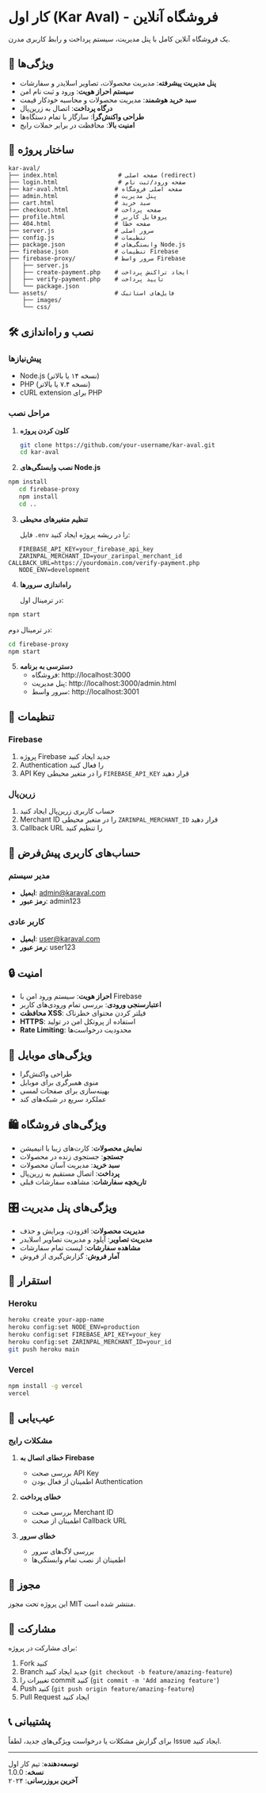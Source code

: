 # کار اول (Kar Aval) - فروشگاه آنلاین

یک فروشگاه آنلاین کامل با پنل مدیریت، سیستم پرداخت و رابط کاربری مدرن.

## 🚀 ویژگی‌ها

- **پنل مدیریت پیشرفته**: مدیریت محصولات، تصاویر اسلایدر و سفارشات
- **سیستم احراز هویت**: ورود و ثبت نام امن
- **سبد خرید هوشمند**: مدیریت محصولات و محاسبه خودکار قیمت
- **درگاه پرداخت**: اتصال به زرین‌پال
- **طراحی واکنش‌گرا**: سازگار با تمام دستگاه‌ها
- **امنیت بالا**: محافظت در برابر حملات رایج

## 📁 ساختار پروژه

```
kar-aval/
├── index.html                 # صفحه اصلی (redirect)
├── login.html                 # صفحه ورود/ثبت نام
├── kar-aval.html             # صفحه اصلی فروشگاه
├── admin.html                # پنل مدیریت
├── cart.html                 # سبد خرید
├── checkout.html             # صفحه پرداخت
├── profile.html              # پروفایل کاربر
├── 404.html                  # صفحه خطا
├── server.js                 # سرور اصلی
├── config.js                 # تنظیمات
├── package.json              # وابستگی‌های Node.js
├── firebase.json             # تنظیمات Firebase
├── firebase-proxy/           # سرور واسط Firebase
│   ├── server.js
│   ├── create-payment.php    # ایجاد تراکنش پرداخت
│   ├── verify-payment.php    # تایید پرداخت
│   └── package.json
└── assets/                   # فایل‌های استاتیک
    ├── images/
    └── css/
```

## 🛠️ نصب و راه‌اندازی

### پیش‌نیازها

- Node.js (نسخه ۱۴ یا بالاتر)
- PHP (نسخه ۷.۴ یا بالاتر)
- cURL extension برای PHP

### مراحل نصب

1. **کلون کردن پروژه**
   ```bash
   git clone https://github.com/your-username/kar-aval.git
   cd kar-aval
   ```

2. **نصب وابستگی‌های Node.js**
```bash
npm install
   cd firebase-proxy
   npm install
   cd ..
```

3. **تنظیم متغیرهای محیطی**

   فایل `.env` را در ریشه پروژه ایجاد کنید:
```env
   FIREBASE_API_KEY=your_firebase_api_key
   ZARINPAL_MERCHANT_ID=your_zarinpal_merchant_id
CALLBACK_URL=https://yourdomain.com/verify-payment.php
   NODE_ENV=development
```

4. **راه‌اندازی سرورها**

   در ترمینال اول:
```bash
npm start
```

   در ترمینال دوم:
   ```bash
   cd firebase-proxy
   npm start
   ```

5. **دسترسی به برنامه**
   - فروشگاه: http://localhost:3000
   - پنل مدیریت: http://localhost:3000/admin.html
   - سرور واسط: http://localhost:3001

## 🔧 تنظیمات

### Firebase
1. پروژه Firebase جدید ایجاد کنید
2. Authentication را فعال کنید
3. API Key را در متغیر محیطی `FIREBASE_API_KEY` قرار دهید

### زرین‌پال
1. حساب کاربری زرین‌پال ایجاد کنید
2. Merchant ID را در متغیر محیطی `ZARINPAL_MERCHANT_ID` قرار دهید
3. Callback URL را تنظیم کنید

## 👥 حساب‌های کاربری پیش‌فرض

### مدیر سیستم
- **ایمیل**: admin@karaval.com
- **رمز عبور**: admin123

### کاربر عادی
- **ایمیل**: user@karaval.com
- **رمز عبور**: user123

## 🔒 امنیت

- **احراز هویت**: سیستم ورود امن با Firebase
- **اعتبارسنجی ورودی**: بررسی تمام ورودی‌های کاربر
- **محافظت XSS**: فیلتر کردن محتوای خطرناک
- **HTTPS**: استفاده از پروتکل امن در تولید
- **Rate Limiting**: محدودیت درخواست‌ها

## 📱 ویژگی‌های موبایل

- طراحی واکنش‌گرا
- منوی همبرگری برای موبایل
- بهینه‌سازی برای صفحات لمسی
- عملکرد سریع در شبکه‌های کند

## 🛍️ ویژگی‌های فروشگاه

- **نمایش محصولات**: کارت‌های زیبا با انیمیشن
- **جستجو**: جستجوی زنده در محصولات
- **سبد خرید**: مدیریت آسان محصولات
- **پرداخت**: اتصال مستقیم به زرین‌پال
- **تاریخچه سفارشات**: مشاهده سفارشات قبلی

## 🎛️ ویژگی‌های پنل مدیریت

- **مدیریت محصولات**: افزودن، ویرایش و حذف
- **مدیریت تصاویر**: آپلود و مدیریت تصاویر اسلایدر
- **مشاهده سفارشات**: لیست تمام سفارشات
- **آمار فروش**: گزارش‌گیری از فروش

## 🚀 استقرار

### Heroku
```bash
heroku create your-app-name
heroku config:set NODE_ENV=production
heroku config:set FIREBASE_API_KEY=your_key
heroku config:set ZARINPAL_MERCHANT_ID=your_id
git push heroku main
```

### Vercel
```bash
npm install -g vercel
vercel
```

## 🐛 عیب‌یابی

### مشکلات رایج

1. **خطای اتصال به Firebase**
   - بررسی صحت API Key
   - اطمینان از فعال بودن Authentication

2. **خطای پرداخت**
   - بررسی صحت Merchant ID
   - اطمینان از صحت Callback URL

3. **خطای سرور**
   - بررسی لاگ‌های سرور
   - اطمینان از نصب تمام وابستگی‌ها

## 📝 مجوز

این پروژه تحت مجوز MIT منتشر شده است.

## 🤝 مشارکت

برای مشارکت در پروژه:

1. Fork کنید
2. Branch جدید ایجاد کنید (`git checkout -b feature/amazing-feature`)
3. تغییرات را commit کنید (`git commit -m 'Add amazing feature'`)
4. Push کنید (`git push origin feature/amazing-feature`)
5. Pull Request ایجاد کنید

## 📞 پشتیبانی

برای گزارش مشکلات یا درخواست ویژگی‌های جدید، لطفاً Issue ایجاد کنید.

---

**توسعه‌دهنده**: تیم کار اول  
**نسخه**: 1.0.0  
**آخرین بروزرسانی**: ۲۰۲۴

